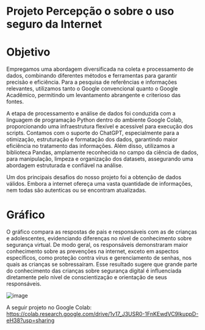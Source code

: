 # Projeto Percepção o sobre o uso seguro da Internet

# Objetivo
Empregamos uma abordagem diversificada na coleta e processamento de dados, combinando diferentes métodos e ferramentas para garantir precisão e eficiência. Para a pesquisa de referências e informações relevantes, utilizamos tanto o Google convencional quanto o Google Acadêmico, permitindo um levantamento abrangente e criterioso das fontes.

A etapa de processamento e análise de dados foi conduzida com a linguagem de programação Python dentro do ambiente Google Colab, proporcionando uma infraestrutura flexível e acessível para execução dos scripts. Contamos com o suporte do ChatGPT, especialmente para a otimização, estruturação e formatação dos dados, garantindo maior eficiência no tratamento das informações. Além disso, utilizamos a biblioteca Pandas, amplamente reconhecida no campo da ciência de dados, para manipulação, limpeza e organização dos datasets, assegurando uma abordagem estruturada e confiável na análise.

Um dos principais desafios do nosso projeto foi a obtenção de dados válidos. Embora a internet ofereça uma vasta quantidade de informações, nem todas são autenticas ou se encontram atualizadas.


# Gráfico
  O gráfico compara as respostas de pais e responsáveis com as de crianças e adolescentes, evidenciando diferenças no nível de conhecimento sobre segurança virtual. De modo geral, os responsáveis demonstraram maior conhecimento sobre as prevenções na internet, exceto em aspectos específicos, como proteção contra vírus e gerenciamento de senhas, nos quais as crianças se sobressaíram. Esse resultado sugere que grande parte do conhecimento das crianças sobre segurança digital é influenciada diretamente pelo nível de conscientização e orientação de seus responsáveis.
  
![image](https://github.com/user-attachments/assets/9e5adade-66b7-4e1e-8f81-ebf09a67b1a3)


A seguir projeto no Google Colab: https://colab.research.google.com/drive/1v17_J3USR0-1FnKEwdVC9lkuppD-eH38?usp=sharing 

